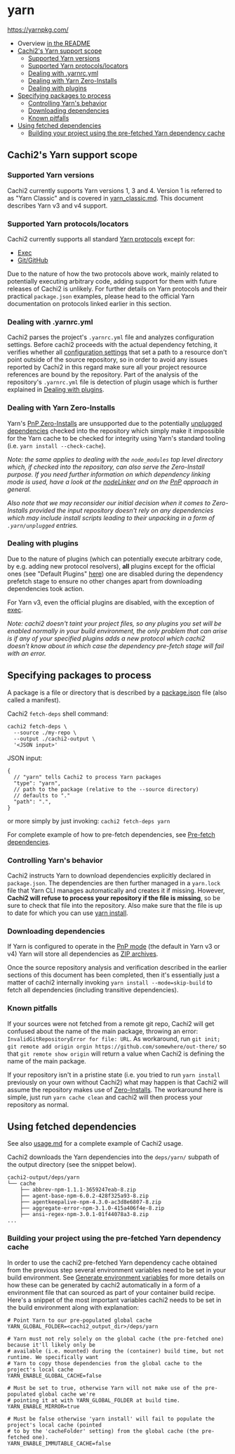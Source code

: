 # yarn

<https://yarnpkg.com/>

* Overview [in the README][readme-yarn]
* [Cachi2's Yarn support scope](#cachi2s-yarn-support-scope)
    * [Supported Yarn versions](#supported-yarn-versions)
    * [Supported Yarn protocols/locators](#supported-yarn-protocolslocators)
    * [Dealing with .yarnrc.yml](#dealing-with-yarnrcyml)
    * [Dealing with Yarn Zero-Installs](#dealing-with-yarn-zero-installs)
    * [Dealing with plugins](#dealing-with-plugins)
* [Specifying packages to process](#specifying-packages-to-process)
    * [Controlling Yarn's behavior](#controlling-yarns-behavior)
    * [Downloading dependencies](#downloading-dependencies)
    * [Known pitfalls](#known-pitfalls)
* [Using fetched dependencies](#using-fetched-dependencies)
    * [Building your project using the pre-fetched Yarn dependency
cache](#building-your-project-using-the-pre-fetched-yarn-dependency-cache)

## Cachi2's Yarn support scope

### Supported Yarn versions

Cachi2 currently supports Yarn versions 1, 3 and 4. Version 1 is referred to as
"Yarn Classic" and is covered in [yarn_classic.md](yarn_classic.md). This document
describes Yarn v3 and v4 support.

### Supported Yarn protocols/locators

Cachi2 currently supports all standard
[Yarn protocols](<https://yarnpkg.com/protocols/>) except for:
- [Exec](https://yarnpkg.com/protocol/exec)
- [Git/GitHub](https://yarnpkg.com/protocol/git)

Due to the nature of how the two protocols above work, mainly related to potentially executing
arbitrary code, adding support for them with future releases of Cachi2 is unlikely. For further
details on Yarn protocols and their practical ``package.json`` examples, please head to the
official Yarn documentation on protocols linked earlier in this section.

### Dealing with .yarnrc.yml
Cachi2 parses the project's ``.yarnrc.yml`` file and analyzes configuration settings. Before cachi2
proceeds with the actual dependency fetching, it verifies whether all [configuration
settings](https://yarnpkg.com/configuration/yarnrc) that set a path to a resource don't point
outside of the source repository, so in order to avoid any issues reported by Cachi2 in this regard
make sure all your project resource references are bound by the repository. Part of the analysis of
the repository's ``.yarnrc.yml`` file is detection of plugin usage which is further explained in
[Dealing with plugins](#dealing-with-plugins).

### Dealing with Yarn Zero-Installs

Yarn's [PnP Zero-Installs](https://yarnpkg.com/features/caching#zero-installs) are unsupported due to
the potentially [unplugged dependencies](https://yarnpkg.com/advanced/lexicon#unplugged-package)
checked into the repository which simply make it impossible for the Yarn cache to be checked for
integrity using Yarn's standard tooling (i.e. ``yarn install --check-cache``).

_Note: the same applies to dealing with the ``node_modules`` top level directory which, if checked
into the repository, can also serve the Zero-Install purpose. If you need further information on
which dependency linking mode is used, have a look at the
[nodeLinker](https://yarnpkg.com/configuration/yarnrc#nodeLinker) and on the
[PnP](https://yarnpkg.com/features/pnp/) approach in general._

_Also note that we may reconsider our initial decision when it comes to Zero-Installs provided the
input repository doesn't rely on any dependencies which may include install scripts leading to
their unpacking in a form of ``.yarn/unplugged`` entries._

### Dealing with plugins
Due to the nature of plugins (which can potentially execute arbitrary code, by e.g. adding new
protocol resolvers), **all** plugins except for the official ones (see "Default Plugins"
[here](https://yarnpkg.com/api)) one are disabled during the dependency prefetch stage to ensure
no other changes apart from downloading dependencies took action.

For Yarn v3, even the official plugins are disabled, with the exception of
[exec](https://v3.yarnpkg.com/features/plugins#official-plugins).

_Note: cachi2 doesn't taint your project files, so any plugins you set will be enabled normally
in your build environment, the only problem that can arise is if any of your specified plugins adds
a new protocol which cachi2 doesn't know about in which case the dependency pre-fetch stage will
fail with an error._

## Specifying packages to process

A package is a file or directory that is described by a
[package.json](https://yarnpkg.com/configuration/manifest/) file (also called a
manifest).

Cachi2 ``fetch-deps`` shell command:

```shell
cachi2 fetch-deps \
  --source ./my-repo \
  --output ./cachi2-output \
  '<JSON input>'
```

JSON input:
```jsonc
{
  // "yarn" tells Cachi2 to process Yarn packages
  "type": "yarn",
  // path to the package (relative to the --source directory)
  // defaults to "."
  "path": ".",
}
```

or more simply by just invoking:
``cachi2 fetch-deps yarn``

For complete example of how to pre-fetch dependencies, see [Pre-fetch dependencies][usage-prefetch].

### Controlling Yarn's behavior

Cachi2 instructs Yarn to download dependencies explicitly declared in ``package.json``. The
dependencies are then further managed in a ``yarn.lock`` file that Yarn CLI manages automatically
and creates it if missing. However, **Cachi2 will refuse to process your repository if the file is
missing**, so be sure to check that file into the repository. Also make sure that the file is up
to date for which you can use [yarn
install](https://yarnpkg.com/getting-started/usage/#installing-all-the-dependencies).

### Downloading dependencies
If Yarn is configured to operate in the [PnP mode](https://yarnpkg.com/features/pnp) (the
default in Yarn v3 or v4) Yarn will store all dependencies as [ZIP
archives](https://yarnpkg.com/features/pnp/#packages-are-stored-inside-zip-archives-how-can-i-access-their-files).

Once the source repository analysis and verification described in the earlier sections of this
document has been completed, then it's essentially just a matter of cachi2 internally invoking
``yarn install --mode=skip-build`` to fetch all dependencies (including transitive dependencies).

### Known pitfalls

If your sources were not fetched from a remote git repo, Cachi2 will get confused about the name of 
the main package, throwing an error: ``InvalidGitRepositoryError for file: URL``. As workaround, run 
``git init; git remote add origin orgin https://github.com/somewhere/out-there/`` so that ``git remote show origin`` will return a value
when Cachi2 is defining the name of the main package.

If your repository isn't in a pristine state (i.e. you tried to run ``yarn install`` previously on
your own without Cachi2) what may happen is that Cachi2 will assume the repository makes use of
[Zero-Installs](#dealing-with-yarn-zero-installs). The workaround here is simple, just run ``yarn
cache clean`` and cachi2 will then process your repository as normal.
    
## Using fetched dependencies

See also [usage.md](usage.md) for a complete example of Cachi2 usage.

Cachi2 downloads the Yarn dependencies into the ``deps/yarn/`` subpath of the output directory (see
the snippet below).

```text
cachi2-output/deps/yarn
└── cache
    ├── abbrev-npm-1.1.1-3659247eab-8.zip
    ├── agent-base-npm-6.0.2-428f325a93-8.zip
    ├── agentkeepalive-npm-4.3.0-ac3d8e6807-8.zip
    ├── aggregate-error-npm-3.1.0-415a406f4e-8.zip
    ├── ansi-regex-npm-3.0.1-01f44078a3-8.zip
...
```

### Building your project using the pre-fetched Yarn dependency cache
In order to use the cachi2 pre-fetched Yarn dependency cache obtained from the previous step
several environment variables need to be set in your build environment.
See [Generate environment variables][usage-genenv] for more details on how these can be
generated by cachi2 automatically in a form of a environment file that can sourced as part of your
container build recipe. Here's a snippet of the most important variables cachi2 needs to be set in
the build environment along with explanation:

```
# Point Yarn to our pre-populated global cache
YARN_GLOBAL_FOLDER=<cachi2_output_dir>/deps/yarn

# Yarn must not rely solely on the global cache (the pre-fetched one) because it'll likely only be
# available (i.e. mounted) during the (container) build time, but not runtime. We specifically want
# Yarn to copy those dependencies from the global cache to the project's local cache
YARN_ENABLE_GLOBAL_CACHE=false

# Must be set to true, otherwise Yarn will not make use of the pre-populated global cache we're
# pointing it at with YARN_GLOBAL_FOLDER at build time.
YARN_ENABLE_MIRROR=true

# Must be false otherwise 'yarn install' will fail to populate the project's local cache (pointed
# to by the 'cacheFolder' setting) from the global cache (the pre-fetched one).
YARN_ENABLE_IMMUTABLE_CACHE=false
```

[readme-yarn]: ../README.md#yarn
[usage-prefetch]: usage.md#pre-fetch-dependencies
[usage-genenv]: usage.md#generate-environment-variables
